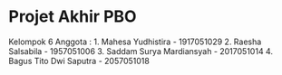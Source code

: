# Projet Akhir PBO
Kelompok 6
Anggota : 1. Mahesa Yudhistira        - 1917051029
          2. Raesha Salsabila         - 1957051006
          3. Saddam Surya Mardiansyah - 2017051014
          4. Bagus Tito Dwi Saputra   - 2057051018
     
